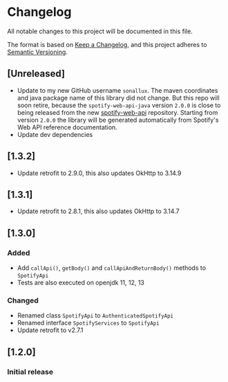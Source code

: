 # Changelog
All notable changes to this project will be documented in this file.

The format is based on [Keep a Changelog](https://keepachangelog.com/en/1.0.0/),
and this project adheres to [Semantic Versioning](https://semver.org/spec/v2.0.0.html).

## [Unreleased]
- Update to my new GitHub username `sonallux`. The maven coordinates and java package name of this library did not change. But this repo will soon retire, because the `spotify-web-api-java` version `2.0.0` is close to being released from the new [spotify-web-api](https://github.com/sonallux/spotify-web-api) repository. Starting from version `2.0.0` the library will be generated automatically from Spotify's Web API reference documentation.
- Update dev dependencies

## [1.3.2]
- Update retrofit to 2.9.0, this also updates OkHttp to 3.14.9

## [1.3.1]
- Update retrofit to 2.8.1, this also updates OkHttp to 3.14.7

## [1.3.0]
### Added
- Add `callApi()`, `getBody()` and `callApiAndReturnBody()` methods to `SpotifyApi`
- Tests are also executed on openjdk 11, 12, 13

### Changed
- Renamed class `SpotifyApi` to `AuthenticatedSpotifyApi`
- Renamed interface `SpotifyServices` to `SpotifyApi`
- Update retrofit to v2.7.1

## [1.2.0]
### Initial release
